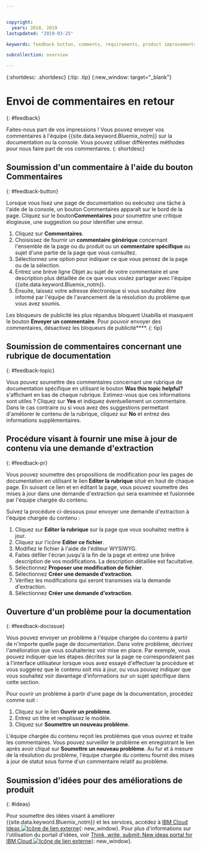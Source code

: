```yaml
---


copyright:
  years: 2018, 2019
lastupdated: "2019-03-25"

keywords: feedback button, comments, requirements, product improvements

subcollection: overview

---
```


{:shortdesc: .shortdesc}
{:tip: .tip}
{:new_window: target="_blank"}

# Envoi de commentaires en retour
{: #feedback}

Faites-nous part de vos impressions ! Vous pouvez envoyer vos commentaires à l'équipe {{site.data.keyword.Bluemix_notm}} sur la documentation ou la console. Vous pouvez utiliser différentes méthodes pour nous faire part de vos commentaires.
{: shortdesc}

## Soumission d'un commentaire à l'aide du bouton Commentaires
{: #feedback-button}

Lorsque vous lisez une page de documentation ou exécutez une tâche à l'aide de la console, un bouton Commentaires apparaît sur le bord de la page. Cliquez sur le bouton**Commentaires** pour soumettre une critique élogieuse, une suggestion ou pour identifier une erreur.

1. Cliquez sur **Commentaires**.
2. Choisissez de fournir un **commentaire générique** concernant l'ensemble de la page ou du produit ou un **commentaire spécifique** au sujet d'une partie de la page que vous consultez.
3. Sélectionnez une option pour indiquer ce que vous pensez de la page ou de la sélection.
4. Entrez une brève ligne Objet au sujet de votre commentaire et une description plus détaillée de ce que vous voulez partager avec l'équipe {{site.data.keyword.Bluemix_notm}}.
5. Ensuite, laissez votre adresse électronique si vous souhaitez être informé par l'équipe de l'avancement de la résolution du problème que vous avez soumis.

Les bloqueurs de publicité les plus répandus bloquent Usabilla et masquent le bouton **Envoyer un commentaire**. Pour pouvoir envoyer des commentaires, désactivez les bloqueurs de publicité****.
{: tip}

## Soumission de commentaires concernant une rubrique de documentation
{: #feedback-topic}

Vous pouvez soumettre des commentaires concernant une rubrique de documentation spécifique en utilisant le bouton **Was this topic helpful?** s'affichant en bas de chaque rubrique. Estimez-vous que ces informations sont utiles ? Cliquez sur **Yes** et indiquez éventuellement un commentaire. Dans le cas contraire ou si vous avez des suggestions permettant d'améliorer le contenu de la rubrique, cliquez sur **No** et entrez des informations supplémentaires.  

## Procédure visant à fournir une mise à jour de contenu via une demande d'extraction
{: #feedback-pr}

Vous pouvez soumettre des propositions de modification pour les pages de documentation en utilisant le lien **Editer la rubrique** situé en haut de chaque page. En suivant ce lien et en éditant la page, vous pouvez soumettre des mises à jour dans une demande d'extraction qui sera examinée et fusionnée par l'équipe chargée du contenu. 

Suivez la procédure ci-dessous pour envoyer une demande d'extraction à l'équipe chargée du contenu :

1. Cliquez sur **Editer la rubrique** sur la page que vous souhaitez mettre à jour.
2. Cliquez sur l'icône **Editer ce fichier**.
3. Modifiez le fichier à l'aide de l'éditeur WYSIWYG.
4. Faites défiler l'écran jusqu'à la fin de la page et entrez une brève description de vos modifications. La description détaillée est facultative.
5. Sélectionnez **Proposer une modification de fichier**.
6. Sélectionnez **Créer une demande d'extraction**.
7. Vérifiez les modifications qui seront transmises via la demande d'extraction.
8. Sélectionnez **Créer une demande d'extraction**. 

## Ouverture d'un problème pour la documentation
{: #feedback-docissue}

Vous pouvez envoyer un problème à l'équipe chargée du contenu à partir de n'importe quelle page de documentation. Dans votre problème, décrivez l'amélioration que vous souhaiteriez voir mise en place. Par exemple, vous pouvez indiquer que les étapes décrites sur la page ne correspondaient pas à l'interface utilisateur lorsque vous avez essayé d'effectuer la procédure et vous suggérez que le contenu soit mis à jour, ou vous pouvez indiquer que vous souhaitez voir davantage d'informations sur un sujet spécifique dans cette section.

Pour ouvrir un problème à partir d'une page de la documentation, procédez comme suit :

1. Cliquez sur le lien **Ouvrir un problème**.
2. Entrez un titre et remplissez le modèle.
3. Cliquez sur **Soumettre un nouveau problème**. 

L'équipe chargée du contenu reçoit les problèmes que vous ouvrez et traite les commentaires. Vous pouvez surveiller le problème en enregistrant le lien après avoir cliqué sur **Soumettre un nouveau problème**. Au fur et à mesure de la résolution du problème, l'équipe chargée du contenu fournit des mises à jour de statut sous forme d'un commentaire relatif au problème.

## Soumission d'idées pour des améliorations de produit
{: #ideas}

Pour soumettre des idées visant à améliorer {{site.data.keyword.Bluemix_notm}} et les services, accédez à [IBM Cloud Ideas ![Icône de lien externe](../icons/launch-glyph.svg)](https://ibmcloud.ideas.aha.io){: new_window}. Pour plus d'informations sur l'utilisation du portail d'idées, voir [Think, write, submit: New ideas portal for IBM Cloud ![Icône de lien externe](../icons/launch-glyph.svg)](https://developer.ibm.com/bluemix/2016/10/05/think-write-submit/){: new_window}.


